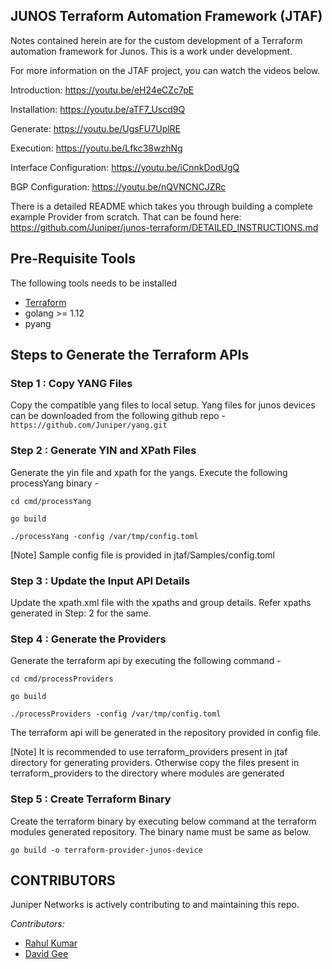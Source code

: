 ## JUNOS Terraform Automation Framework (JTAF)

Notes contained herein are for the custom development of a Terraform automation framework for Junos.
This is a work under development.

For more information on the JTAF project, you can watch the videos below.

Introduction: https://youtu.be/eH24eCZc7pE

Installation: https://youtu.be/aTF7_Uscd9Q

Generate: https://youtu.be/UgsFU7UplRE

Execution: https://youtu.be/Lfkc38wzhNg

Interface Configuration: https://youtu.be/iCnnkDodUgQ

BGP Configuration: https://youtu.be/nQVNCNCJZRc

There is a detailed README which takes you through building a complete example Provider from scratch. That can be found here:
https://github.com/Juniper/junos-terraform/DETAILED_INSTRUCTIONS.md

## Pre-Requisite Tools 

The following tools needs to be installed
* [Terraform](https://learn.hashicorp.com/tutorials/terraform/install-cli)  
* golang >= 1.12
* pyang

## Steps to Generate the Terraform APIs

### Step 1 : Copy YANG Files

Copy the compatible yang files to local setup.
Yang files for junos devices can be downloaded from the following github repo -
``https://github.com/Juniper/yang.git`` 

### Step 2 : Generate YIN and XPath Files

Generate the yin file and xpath for the yangs. Execute the following processYang binary -

`` cd cmd/processYang `` 

`` go build ``

`` ./processYang -config /var/tmp/config.toml ``

[Note] Sample config file is provided in jtaf/Samples/config.toml

### Step 3 : Update the Input API Details

Update the xpath.xml file with the xpaths and group details. Refer xpaths generated in 
Step: 2 for the same.

### Step 4 : Generate the Providers

Generate the terraform api by executing the following command -

`` cd cmd/processProviders `` 

`` go build ``

`` ./processProviders -config /var/tmp/config.toml ``

The terraform api will be generated in the repository provided in config file. 

[Note] It is recommended to use terraform_providers present in jtaf directory for generating providers. 
Otherwise copy the files present in terraform_providers to the directory where modules are generated

### Step 5 : Create Terraform Binary 

Create the terraform binary by executing below command at the terraform modules generated repository. The binary name must be same as below.

``go build -o terraform-provider-junos-device``


## CONTRIBUTORS
Juniper Networks is actively contributing to and maintaining this repo.
 
*Contributors:*

* [Rahul Kumar](https://github.com/rahkumar651991)
* [David Gee](https://github.com/davedotdev)
